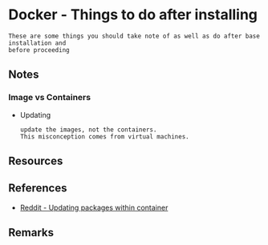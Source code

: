 # Docker - Things to do after installing

```
These are some things you should take note of as well as do after base installation and
before proceeding
```

## Notes
### Image vs Containers

- Updating
     ```
     update the images, not the containers. 
     This misconception comes from virtual machines.
     ```

## Resources

## References
+ [Reddit - Updating packages within container](https://www.reddit.com/r/docker/comments/bb9air/updating_packages_within_container/)

## Remarks
